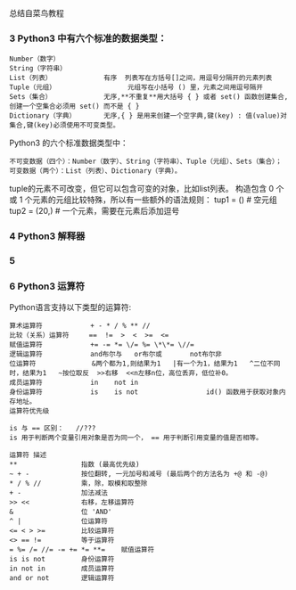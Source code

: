 总结自菜鸟教程

### 3 Python3 中有六个标准的数据类型：
```
Number（数字）
String（字符串）
List（列表）             有序  列表写在方括号[]之间，用逗号分隔开的元素列表
Tuple（元组）                  元组写在小括号 () 里，元素之间用逗号隔开
Sets（集合）             无序,**不重复**用大括号 { } 或者 set() 函数创建集合,创建一个空集合必须用 set() 而不是 { }
Dictionary（字典）       无序,{ } 是用来创建一个空字典,键(key) : 值(value)对集合,键(key)必须使用不可变类型。 
```
Python3 的六个标准数据类型中：
```
不可变数据（四个）：Number（数字）、String（字符串）、Tuple（元组）、Sets（集合）；
可变数据（两个）：List（列表）、Dictionary（字典）。
```


tuple的元素不可改变，但它可以包含可变的对象，比如list列表。
    构造包含 0 个或 1 个元素的元组比较特殊，所以有一些额外的语法规则：
    tup1 = ()    # 空元组
    tup2 = (20,) # 一个元素，需要在元素后添加逗号

### 4 Python3 解释器
### 5
### 6 Python3 运算符
Python语言支持以下类型的运算符:
```
算术运算符            + - * / % ** //
比较（关系）运算符     ==  !=  >  <  >=  <=
赋值运算符            += -= *= \/= %= \*\*= \//=
逻辑运算符            and布尔与   or布尔或       not布尔非 
位运算符              &两个都为1,则结果为1   |有一个为1，结果为1   ^二位不同时，结果为1   ~按位取反  >>右移  <<n左移n位，高位丢弃，低位补0。
成员运算符            in    not in
身份运算符            is    is not                 id() 函数用于获取对象内存地址。
运算符优先级
```
```
is 与 == 区别：   //???
is 用于判断两个变量引用对象是否为同一个， == 用于判断引用变量的值是否相等。
```
```
运算符	描述
**	              指数 (最高优先级)
~ + -	          按位翻转, 一元加号和减号 (最后两个的方法名为 +@ 和 -@)
* / % //	      乘，除，取模和取整除
+ -	              加法减法
>> <<	          右移，左移运算符
&	              位 'AND'
^ |	              位运算符
<= < > >=	      比较运算符
<> == !=	      等于运算符
= %= /= //= -= += *= **=	赋值运算符
is is not	      身份运算符
in not in	      成员运算符
and or not	      逻辑运算符
```
